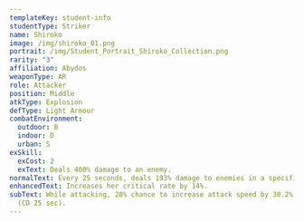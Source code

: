 ```yaml
---
templateKey: student-info
studentType: Striker
name: Shiroko
image: /img/shiroko_01.png
portrait: /img/Student_Portrait_Shiroko_Collection.png
rarity: "3"
affiliation: Abydos
weaponType: AR
role: Attacker
position: Middle
atkType: Explosion
defType: Light Armour
combatEnvironment:
  outdoor: B
  indoor: D
  urban: S
exSkill:
  exCost: 2
  exText: Deals 400% damage to an enemy.
normalText: Every 25 seconds, deals 193% damage to enemies in a specific circular area.
enhancedText: Increases her critical rate by 14%.
subText: While attacking, 20% chance to increase attack speed by 30.2% (30 sec)
  (CD 25 sec).
---
```

